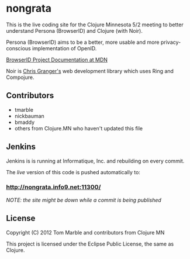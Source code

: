 # nongrata

This is the live coding site for the Clojure Minnesota 5/2 meeting to better 
understand Persona (BrowserID) and Clojure (with Noir).

Persona (BrowserID) aims to be a better, more usable and more privacy-conscious
implementation of OpenID.

[BrowserID Project Documentation at MDN](https://developer.mozilla.org/en/BrowserID#The_BrowserID_Project)

Noir is [Chris Granger's](https://github.com/ibdknox) web development library which uses Ring and Compojure.

## Contributors

* tmarble
* nickbauman
* bmaddy
* others from Clojure.MN who haven't updated this file

## Jenkins

Jenkins is is running at Informatique, Inc. and rebuilding on every commit.

The *live* version of this code is pushed automatically to:

### http://nongrata.info9.net:11300/

*NOTE: the site might be down while a commit is being published*

## License

Copyright (C) 2012 Tom Marble and contributors from Clojure MN

This project is licensed under the Eclipse Public License, the same as Clojure.

